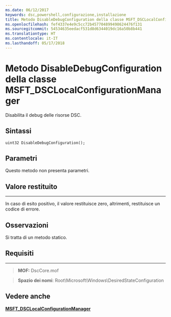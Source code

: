 ```yaml
---
ms.date: 06/12/2017
keywords: dsc,powershell,configurazione,installazione
title: Metodo DisableDebugConfiguration della classe MSFT_DSCLocalConfigurationManager
ms.openlocfilehash: fef4337e4e9c5cc72b457704899498624476f131
ms.sourcegitcommit: 54534635eedacf531d8d6344019dc16a50b8b441
ms.translationtype: HT
ms.contentlocale: it-IT
ms.lasthandoff: 05/17/2018
---
```

# <a name="disabledebugconfiguration-method-of-the-msftdsclocalconfigurationmanager-class"></a>Metodo DisableDebugConfiguration della classe MSFT_DSCLocalConfigurationManager

Disabilita il debug delle risorse DSC.

<a name="syntax"></a>Sintassi
------

```mof
uint32 DisableDebugConfiguration();
```

<a name="parameters"></a>Parametri
----------

Questo metodo non presenta parametri.

## <a name="return-value"></a>Valore restituito
------------

In caso di esito positivo, il valore restituisce zero, altrimenti, restituisce un codice di errore.

## <a name="remarks"></a>Osservazioni

Si tratta di un metodo statico.

## <a name="requirements"></a>Requisiti
------------
>**MOF:** DscCore.mof

>**Spazio dei nomi**: Root\Microsoft\Windows\DesiredStateConfiguration


## <a name="see-also"></a>Vedere anche


[**MSFT_DSCLocalConfigurationManager**](msft-dsclocalconfigurationmanager.md)